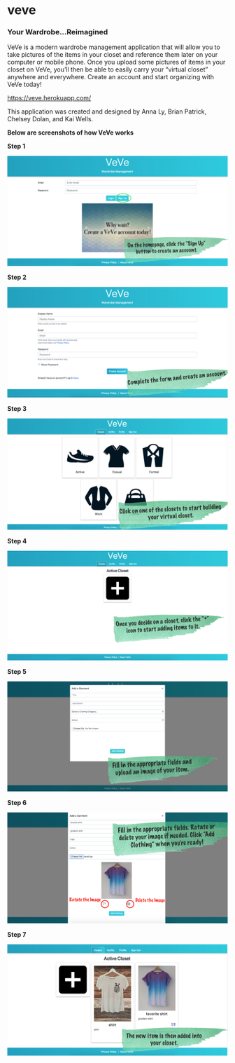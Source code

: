 # veve

### Your Wardrobe...Reimagined

VeVe is a modern wardrobe management application that will allow you to take pictures of the items in your closet and reference them later on your computer or mobile phone. Once you upload some pictures of items in your closet on VeVe, you’ll then be able to easily carry your “virtual closet” anywhere and everywhere. Create an account and start organizing with VeVe today!

https://veve.herokuapp.com/

This application was created and designed by Anna Ly, Brian Patrick, Chelsey Dolan, and Kai Wells.

**Below are screenshots of how VeVe works**

**Step 1**

![step 1](/public/assets/img/screenshots/step1.png)

**Step 2**

![step 2](/public/assets/img/screenshots/step2.png)

**Step 3**

![step 3](/public/assets/img/screenshots/step3.png)

**Step 4**

![step 4](/public/assets/img/screenshots/step4.png)


**Step 5**

![step 5](/public/assets/img/screenshots/step5.png)

**Step 6**

![step 6](/public/assets/img/screenshots/step6.png)

**Step 7**

![step 7](/public/assets/img/screenshots/step7.png)